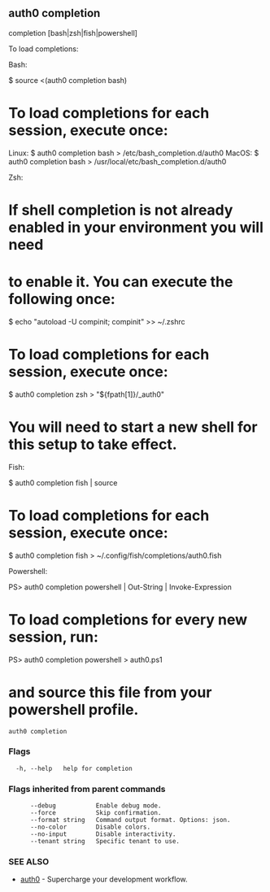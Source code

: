 ## auth0 completion

completion [bash|zsh|fish|powershell]

To load completions:

Bash:

$ source <(auth0 completion bash)

# To load completions for each session, execute once:
Linux:
  $ auth0 completion bash > /etc/bash_completion.d/auth0
MacOS:
  $ auth0 completion bash > /usr/local/etc/bash_completion.d/auth0

Zsh:

# If shell completion is not already enabled in your environment you will need
# to enable it.  You can execute the following once:

$ echo "autoload -U compinit; compinit" >> ~/.zshrc

# To load completions for each session, execute once:
$ auth0 completion zsh > "${fpath[1]}/_auth0"

# You will need to start a new shell for this setup to take effect.

Fish:

$ auth0 completion fish | source

# To load completions for each session, execute once:
$ auth0 completion fish > ~/.config/fish/completions/auth0.fish

Powershell:

PS> auth0 completion powershell | Out-String | Invoke-Expression

# To load completions for every new session, run:
PS> auth0 completion powershell > auth0.ps1
# and source this file from your powershell profile.


```
auth0 completion
```

### Flags

```
  -h, --help   help for completion
```

### Flags inherited from parent commands

```
      --debug           Enable debug mode.
      --force           Skip confirmation.
      --format string   Command output format. Options: json.
      --no-color        Disable colors.
      --no-input        Disable interactivity.
      --tenant string   Specific tenant to use.
```

### SEE ALSO

* [auth0](auth0.md)	 - Supercharge your development workflow.
